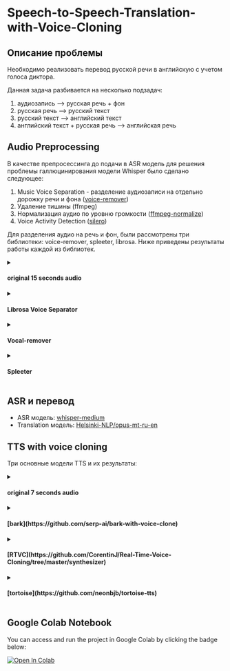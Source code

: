 # Speech-to-Speech-Translation-with-Voice-Cloning
## Описание проблемы
Необходимо реализовать перевод русской речи в английскую с учетом голоса диктора.

Данная задача разбивается на несколько подзадач:
1. аудиозапись --> русская речь + фон
2. русская речь --> русский текст
3. русский текст --> английский текст
4. английский текст + русская речь --> английская речь

## Audio Preprocessing
В качестве препросессинга до подачи в ASR модель для решения проблемы галлюцинирования модели Whisper было сделано следующее:
1. Music Voice Separation - разделение аудиозаписи на отдельно дорожку речи и фона ([voice-remover](https://github.com/tsurumeso/vocal-remover))
2. Удаление тишины (ffmpeg)
3. Нормализация аудио по уровню громкости ([ffmpeg-normalize](https://github.com/slhck/ffmpeg-normalize))
4. Voice Activity Detection ([silero](https://github.com/snakers4/silero-vad))

Для разделения аудио на речь и фон, были рассмотрены три библиотеки: voice-remover, spleeter, librosa.
Ниже приведены результаты работы каждой из библиотек.

  <details>
  <summary><h4>original 15 seconds audio</h4></summary>

  https://github.com/Allessyer/Speech-to-Speech-Translation-with-Voice-Cloning/assets/71093827/9e379394-520d-4a29-9e6a-78710d7682f1
  </details>

  <details>
  <summary><h4>Librosa Voice Separator</h4></summary>
  <details>
  <summary><h5>vocal and background</h5></summary>

https://github.com/Allessyer/Speech-to-Speech-Translation-with-Voice-Cloning/assets/71093827/7104586b-653f-453d-a731-9a13d51d8161

https://github.com/Allessyer/Speech-to-Speech-Translation-with-Voice-Cloning/assets/71093827/5807b1dd-04a0-4e79-b006-fce8c8f9b254

  </details>
  </details>  

  <details>
  <summary><h4>Vocal-remover</h4></summary>
  <details>
  <summary><h5>vocal and background</h5></summary>


https://github.com/Allessyer/Speech-to-Speech-Translation-with-Voice-Cloning/assets/71093827/cfa8f340-6fd4-473a-a538-6d5be2a45f32

https://github.com/Allessyer/Speech-to-Speech-Translation-with-Voice-Cloning/assets/71093827/36fd53dc-b7e1-43f7-81d9-607561a0e8cd


  </details>
  </details>  
  
  <details>
  <summary><h4>Spleeter</h4></summary>

  <details>
  <summary><h5>vocal and background</h5></summary>
  
  https://github.com/Allessyer/Speech-to-Speech-Translation-with-Voice-Cloning/assets/71093827/5eded025-60a1-47f4-aed5-bb62068aff83
  
  https://github.com/Allessyer/Speech-to-Speech-Translation-with-Voice-Cloning/assets/71093827/5c49f0b7-2bae-4b29-9bf5-508fec6b33bf

  </details>
  </details>  

  ## ASR и перевод
  - ASR модель: [whisper-medium](https://huggingface.co/openai/whisper-medium)
  - Translation модель: [Helsinki-NLP/opus-mt-ru-en](https://huggingface.co/Helsinki-NLP/opus-mt-ru-en)

  ## TTS with voice cloning

  Три основные модели TTS и их результаты:

  <details>
  <summary><h4>original 7 seconds audio</h4></summary>

https://github.com/Allessyer/Speech-to-Speech-Translation-with-Voice-Cloning/assets/71093827/c6e612e0-0430-4561-a49a-c8204f7942e4

  </details>

  <details>
  <summary><h4>[bark](https://github.com/serp-ai/bark-with-voice-clone)</h4></summary>


https://github.com/Allessyer/Speech-to-Speech-Translation-with-Voice-Cloning/assets/71093827/95fa7d5c-44c1-4011-bf82-db4822ca133c


  </details>

  
  <details>
  <summary><h4>[RTVC](https://github.com/CorentinJ/Real-Time-Voice-Cloning/tree/master/synthesizer)</h4></summary>


https://github.com/Allessyer/Speech-to-Speech-Translation-with-Voice-Cloning/assets/71093827/cc1d2f91-76b3-49c5-b925-fedf1caa7ef9


  </details>
  
  <details>
  <summary><h4>[tortoise](https://github.com/neonbjb/tortoise-tts)</h4></summary>


https://github.com/Allessyer/Speech-to-Speech-Translation-with-Voice-Cloning/assets/71093827/ae96d2d5-51c6-48e6-9a67-c133e07b878a


  </details>



## Google Colab Notebook

You can access and run the project in Google Colab by clicking the badge below:

[![Open In Colab](https://colab.research.google.com/assets/colab-badge.svg)](https://drive.google.com/file/d/1PGA0Qqa4rJiJGa8dARLol_Dvg9hlR_aH/view?usp=sharing)
  
  







